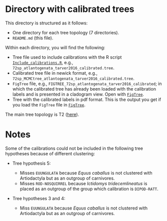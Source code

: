 # Directory with calibrated trees 
This directory is structured as it follows:   

   * One directory for each tree topology (7 directories).   
   * `README.md` (this file).   

Within each directory, you will find the following:   

   * Tree file used to include calibrations with the R script [`Include_calibrations.R`](Include_calibrations.R),
   e.g., `72sp_atlantogenata_tarver2016_calibrated.tree`.   
   * Calibrated tree file in newick format, e.g., `72sp_MCMCtree_atlantogenata_tarver2016_calibrated.tree`.   
   * `FigTree` file, e.g., `FIGTREE_72sp_atlantogenata_tarver2016_calibrated`; in which the calibrated tree has already been loaded with the calibration labels
     and is presented in a cladogram view. Open with [`FigTree`](http://tree.bio.ed.ac.uk/software/figtree/). 
   * Tree with the calibrated labels in pdf format. This is the output you get if
     you load the `FigTree` file in [`FigTree`](http://tree.bio.ed.ac.uk/software/figtree/).   

The main tree topology is T2 ([here](02_T2/72sp_atlantogenata_tarver2016_MCMCtree_calib.tree)). 

# Notes 
Some of the calibrations could not be included in the following
tree hypotheses because of different clustering:   

   * Tree hypothesis 5:   
      * Misses `EUUNGULATA` because _Equus caballus_ is not clustered
	    with Artiodactyla but as an outgroup of carnivores.   
      * Misses `ROD-NOSQUIRREL` because *Ictidomys tridecemlineatus* is
        placed as an outgroup of the group which calibration is `DIPOD-RATT`.   

   * Tree hypotheses 3 and 4:   
      * Miss `EUUNGULATA` because _Equus caballus_ is not clustered
	    with Artiodactyla but as an outgroup of carnivores.   
   
	   